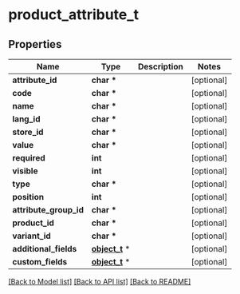 # product_attribute_t

## Properties
Name | Type | Description | Notes
------------ | ------------- | ------------- | -------------
**attribute_id** | **char \*** |  | [optional] 
**code** | **char \*** |  | [optional] 
**name** | **char \*** |  | [optional] 
**lang_id** | **char \*** |  | [optional] 
**store_id** | **char \*** |  | [optional] 
**value** | **char \*** |  | [optional] 
**required** | **int** |  | [optional] 
**visible** | **int** |  | [optional] 
**type** | **char \*** |  | [optional] 
**position** | **int** |  | [optional] 
**attribute_group_id** | **char \*** |  | [optional] 
**product_id** | **char \*** |  | [optional] 
**variant_id** | **char \*** |  | [optional] 
**additional_fields** | [**object_t**](.md) \* |  | [optional] 
**custom_fields** | [**object_t**](.md) \* |  | [optional] 

[[Back to Model list]](../README.md#documentation-for-models) [[Back to API list]](../README.md#documentation-for-api-endpoints) [[Back to README]](../README.md)


